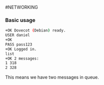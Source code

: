 #NETWORKING 




### Basic usage

```bash
+OK Dovecot (Debian) ready.
USER daniel     
+OK
PASS pass123
+OK Logged in.
list 
+OK 2 messages:
1 318
2 328
```

This means we have two messages in queue. 


